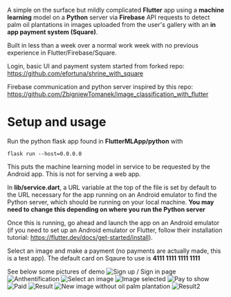 A simple on the surface but mildly complicated **Flutter** app using a **machine learning** model on a **Python** server via **Firebase** API requests to detect palm oil plantations in images uploaded from the user's gallery with an **in app payment system (Square)**.

Built in less than a week over a normal work week with no previous experience in Flutter/Firebase/Square.


Login, basic UI and payment system started from forked repo: https://github.com/efortuna/shrine_with_square

Firebase communication and python server inspired by this repo: https://github.com/ZbigniewTomanek/image_classification_with_flutter

# Setup and usage
Run the python flask app found in **FlutterMLApp/python** with
```
flask run --host=0.0.0.0
```
This puts the machine learning model in service to be requested by the Android app. This is not for serving a web app.

In **lib/service.dart**, a URL variable at the top of the file is set by default to the URL necessary for the app running on an Android emulator to find the Python server, which should be running on your local machine. **You may need to change this depending on where you run the Python server**

Once this is running, go ahead and launch the app on an Android emulator (if you need to set up an Android emulator or Flutter, follow their installation tutorial: https://flutter.dev/docs/get-started/install).

Select an image and make a payment (no payments are actually made, this is a test app).
The default card on Sqaure to use is **4111 1111 1111 1111**

See below some pictures of demo
![Sign up / Sign in page](https://drive.google.com/open?id=1Jn-KvKlJREiy7IXApKd8dwWYEJDiNH_x)
![Anthentification](https://drive.google.com/open?id=1zwxPWA_0JY3Z7a-6hhCx1LSuXgOKM_UA)
![Select an image](https://drive.google.com/open?id=1V1p0cicQYSo2groCutOhRI92_6cYZ4Ay)
![Image selected](https://drive.google.com/open?id=1hxeA2j1mpVQfrMwRIemMIOT-q8yisPqH)
![Pay to show](https://drive.google.com/open?id=1z-UAlTAtHVzuC_pJ1JPRQYfJFz4ZIzTz)
![Paid](https://drive.google.com/open?id=1nVRClsFwZxyiMF8f7GsFOHYP7hbtS3NV)
![Result](https://drive.google.com/open?id=1MUt6G0ePVyVRNym0_TINYbKBtGQzzSnE)
![New image without oil palm plantation](https://drive.google.com/open?id=1MBuGU03vVgsg62NxGsUuqZFpSwhNXe2o)
![Result2](https://drive.google.com/open?id=1pR-Gh41Es9MjUBPXOX-D_AhYnqSff7NC)
